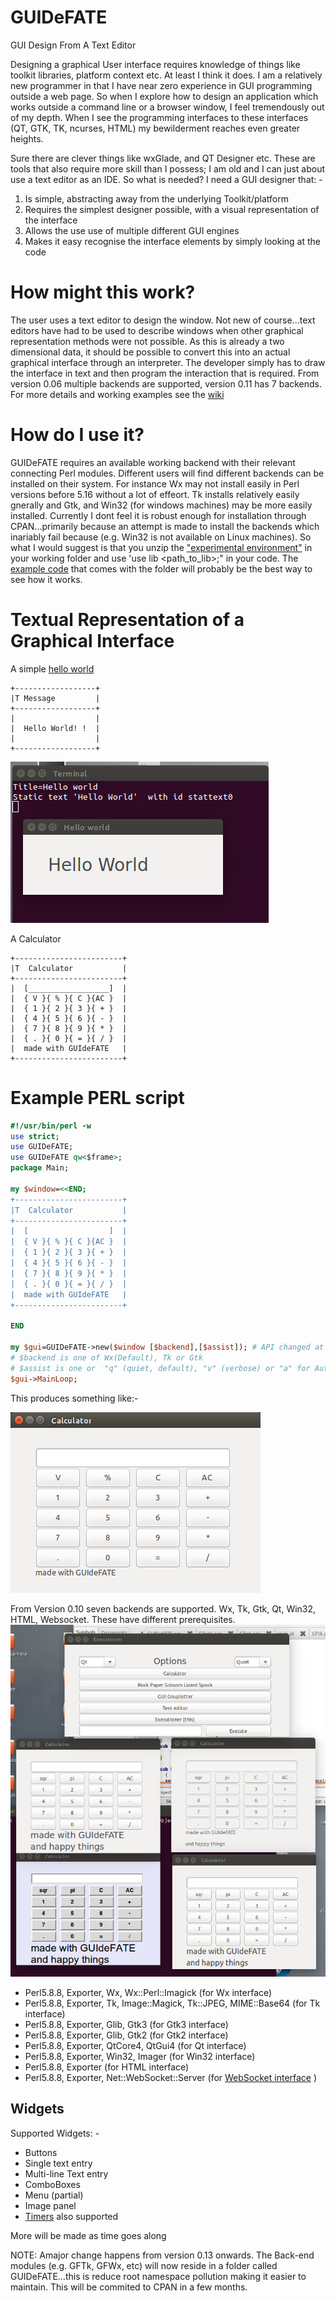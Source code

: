 # GUIDeFATE
GUI Design From A Text Editor

Designing a graphical User interface requires knowledge of things like toolkit libraries, platform context etc.  At least I think it does.  I am a relatively new programmer in that I have near zero experience in GUI programming outside a web page.  So when I explore how to design an application which works outside a command line or a browser window, I feel tremendously out of my depth.  When I see the programming interfaces to these interfaces (QT, GTK, TK, ncurses, HTML) my bewilderment reaches even greater heights.

Sure there are clever things like wxGlade, and QT Designer etc.  These are tools that also require more skill than I possess; I am old and I can just about use a text editor as an IDE. So what is needed? I need a GUI designer that: -
1) Is simple, abstracting away from the underlying Toolkit/platform
2) Requires the simplest designer possible, with a visual representation of the interface
3) Allows the use use of multiple different GUI engines
4) Makes it easy recognise the interface elements by simply looking at the code

# How might this work?

The user uses a text editor to design the window. Not new of course...text editors have had to be used to describe windows when other graphical representation methods were not possible.  As this is already a two dimensional data, it should be possible to convert this into an actual graphical interface through an interpreter.  The developer simply has to draw the interface in text and then program the interaction that is required.  From version 0.06 multiple backends are supported, version 0.11 has 7 backends.  For more details and working examples see the [wiki](https://github.com/saiftynet/GUIDeFATE/wiki)

# How do I use it?

GUIDeFATE requires an available working backend with their relevant connecting Perl modules.  Different users will find different backends can be installed on their system.  For instance Wx may not install easily in Perl versions before 5.16 without a lot of effeort.  Tk installs relatively easily gnerally and Gtk, and Win32 (for windows machines) may be more easily installed.  Currently I dont feel it is robust enough for installation through CPAN...primarily because an attempt is made to install the backends which inariably fail because (e.g. Win32 is not available on Linux machines).  So what I would suggest is that you unzip the ["experimental environment"](https://github.com/saiftynet/GUIDeFATE/blob/master/TestEnvironment/GUIDeFATE-0.13%20Test%20Environment.zip) in your working folder and use 'use lib <path_to_lib>;" in your code.  The [example code](https://github.com/saiftynet/GUIDeFATE/wiki/Example-Programs) that comes with the folder will probably be the best way to see how it works.

# Textual Representation of a Graphical Interface

A simple [hello world](https://github.com/saiftynet/GUIDeFATE/wiki/Hello-World)
```
+------------------+
|T Message         |
+------------------+
|                  |
|  Hello World! !  |
|                  |
+------------------+
```
![hello world](https://github.com/saiftynet/dummyrepo/blob/main/GUIDeFATE/helloworld.png)

A Calculator
```
+------------------------+
|T  Calculator           |
+------------------------+
|  [__________________]  |
|  { V }{ % }{ C }{AC }  |
|  { 1 }{ 2 }{ 3 }{ + }  |
|  { 4 }{ 5 }{ 6 }{ - }  |
|  { 7 }{ 8 }{ 9 }{ * }  |
|  { . }{ 0 }{ = }{ / }  |
|  made with GUIdeFATE   |
+------------------------+
```

# Example PERL script

```perl
#!/usr/bin/perl -w
use strict;
use GUIDeFATE;
use GUIDeFATE qw<$frame>;
package Main;

my $window=<<END;
+------------------------+
|T  Calculator           |
+------------------------+
|  [                  ]  |
|  { V }{ % }{ C }{AC }  |
|  { 1 }{ 2 }{ 3 }{ + }  |
|  { 4 }{ 5 }{ 6 }{ - }  |
|  { 7 }{ 8 }{ 9 }{ * }  |
|  { . }{ 0 }{ = }{ / }  |
|  made with GUIdeFATE   |
+------------------------+

END

my $gui=GUIDeFATE->new($window [$backend],[$assist]); # API changed at version 0.06
# $backend is one of Wx(Default), Tk or Gtk
# $assist is one or  "q" (quiet, default), "v" (verbose) or "a" for Autogenerate
$gui->MainLoop;
```
This produces something like:-

![Calculator Screenshot](https://github.com/saiftynet/dummyrepo/blob/main/GUIDeFATE/calculator%20screenshot.png)

From Version 0.10 seven backends are supported. Wx, Tk, Gtk, Qt, Win32, HTML, Websocket.  These have different prerequisites.
![Multiple Backends](https://github.com/saiftynet/dummyrepo/blob/main/GUIDeFATE/Four%20backends%20supported.png)


* Perl5.8.8, Exporter, Wx, Wx::Perl::Imagick (for Wx interface)
* Perl5.8.8, Exporter, Tk, Image::Magick, Tk::JPEG, MIME::Base64 (for Tk interface)
* Perl5.8.8, Exporter, Glib, Gtk3 (for Gtk3 interface)
* Perl5.8.8, Exporter, Glib, Gtk2 (for Gtk2 interface)
* Perl5.8.8, Exporter, QtCore4, QtGui4 (for Qt interface)
* Perl5.8.8, Exporter, Win32, Imager (for Win32 interface)
* Perl5.8.8, Exporter (for HTML interface)
* Perl5.8.8, Exporter, Net::WebSocket::Server (for [WebSocket interface](https://github.com/saiftynet/GUIDeFATE/wiki/WebSocket-Applications) )

## Widgets

Supported Widgets: -

* Buttons
* Single text entry
* Multi-line Text entry
* ComboBoxes
* Menu (partial)
* Image panel
* [Timers](https://github.com/saiftynet/GUIDeFATE/wiki/Timers) also supported

More will be made as time goes along

NOTE:  Amajor change happens from version 0.13 onwards.  The Back-end modules (e.g. GFTk, GFWx, etc) will now reside in a folder called GUIDeFATE...this is reduce root namespace pollution making it easier to maintain.  This will be commited to CPAN in a few months.


